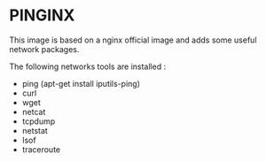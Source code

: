 # PINGINX

This image is based on a nginx official image and adds some useful network packages. 

The following networks tools are installed : 
- ping (apt-get install iputils-ping) 
- curl 
- wget 
- netcat
- tcpdump
- netstat
- lsof
- traceroute
